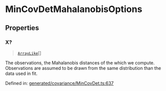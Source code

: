 # MinCovDetMahalanobisOptions

## Properties

### X?

> [`ArrayLike`](../types/ArrayLike.md)[]

The observations, the Mahalanobis distances of the which we compute. Observations are assumed to be drawn from the same distribution than the data used in fit.

Defined in:  [generated/covariance/MinCovDet.ts:637](https://github.com/transitive-bullshit/scikit-learn-ts/blob/92ab806/packages/sklearn/src/generated/covariance/MinCovDet.ts#L637)
